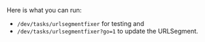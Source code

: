 Here is what you can run:

 - `/dev/tasks/urlsegmentfixer` for testing and
 - `/dev/tasks/urlsegmentfixer?go=1` to update the URLSegment.
